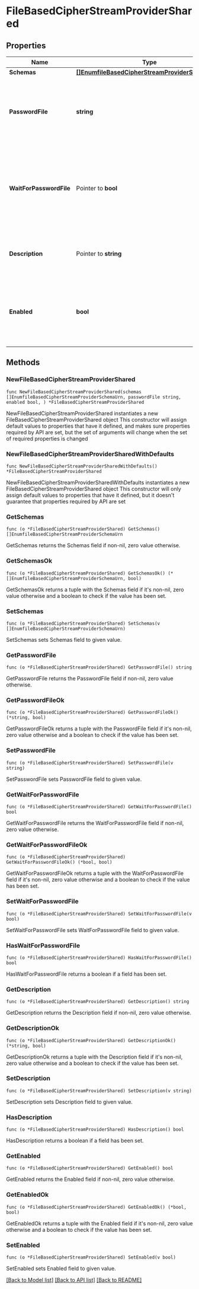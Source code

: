 # FileBasedCipherStreamProviderShared

## Properties

Name | Type | Description | Notes
------------ | ------------- | ------------- | -------------
**Schemas** | [**[]EnumfileBasedCipherStreamProviderSchemaUrn**](EnumfileBasedCipherStreamProviderSchemaUrn.md) |  | 
**PasswordFile** | **string** | The path to the file containing the password to use when generating ciphers. | 
**WaitForPasswordFile** | Pointer to **bool** | Indicates whether the server should wait for the password file to become available if it does not exist. | [optional] 
**Description** | Pointer to **string** | A description for this Cipher Stream Provider | [optional] 
**Enabled** | **bool** | Indicates whether this Cipher Stream Provider is enabled for use in the Directory Server. | 

## Methods

### NewFileBasedCipherStreamProviderShared

`func NewFileBasedCipherStreamProviderShared(schemas []EnumfileBasedCipherStreamProviderSchemaUrn, passwordFile string, enabled bool, ) *FileBasedCipherStreamProviderShared`

NewFileBasedCipherStreamProviderShared instantiates a new FileBasedCipherStreamProviderShared object
This constructor will assign default values to properties that have it defined,
and makes sure properties required by API are set, but the set of arguments
will change when the set of required properties is changed

### NewFileBasedCipherStreamProviderSharedWithDefaults

`func NewFileBasedCipherStreamProviderSharedWithDefaults() *FileBasedCipherStreamProviderShared`

NewFileBasedCipherStreamProviderSharedWithDefaults instantiates a new FileBasedCipherStreamProviderShared object
This constructor will only assign default values to properties that have it defined,
but it doesn't guarantee that properties required by API are set

### GetSchemas

`func (o *FileBasedCipherStreamProviderShared) GetSchemas() []EnumfileBasedCipherStreamProviderSchemaUrn`

GetSchemas returns the Schemas field if non-nil, zero value otherwise.

### GetSchemasOk

`func (o *FileBasedCipherStreamProviderShared) GetSchemasOk() (*[]EnumfileBasedCipherStreamProviderSchemaUrn, bool)`

GetSchemasOk returns a tuple with the Schemas field if it's non-nil, zero value otherwise
and a boolean to check if the value has been set.

### SetSchemas

`func (o *FileBasedCipherStreamProviderShared) SetSchemas(v []EnumfileBasedCipherStreamProviderSchemaUrn)`

SetSchemas sets Schemas field to given value.


### GetPasswordFile

`func (o *FileBasedCipherStreamProviderShared) GetPasswordFile() string`

GetPasswordFile returns the PasswordFile field if non-nil, zero value otherwise.

### GetPasswordFileOk

`func (o *FileBasedCipherStreamProviderShared) GetPasswordFileOk() (*string, bool)`

GetPasswordFileOk returns a tuple with the PasswordFile field if it's non-nil, zero value otherwise
and a boolean to check if the value has been set.

### SetPasswordFile

`func (o *FileBasedCipherStreamProviderShared) SetPasswordFile(v string)`

SetPasswordFile sets PasswordFile field to given value.


### GetWaitForPasswordFile

`func (o *FileBasedCipherStreamProviderShared) GetWaitForPasswordFile() bool`

GetWaitForPasswordFile returns the WaitForPasswordFile field if non-nil, zero value otherwise.

### GetWaitForPasswordFileOk

`func (o *FileBasedCipherStreamProviderShared) GetWaitForPasswordFileOk() (*bool, bool)`

GetWaitForPasswordFileOk returns a tuple with the WaitForPasswordFile field if it's non-nil, zero value otherwise
and a boolean to check if the value has been set.

### SetWaitForPasswordFile

`func (o *FileBasedCipherStreamProviderShared) SetWaitForPasswordFile(v bool)`

SetWaitForPasswordFile sets WaitForPasswordFile field to given value.

### HasWaitForPasswordFile

`func (o *FileBasedCipherStreamProviderShared) HasWaitForPasswordFile() bool`

HasWaitForPasswordFile returns a boolean if a field has been set.

### GetDescription

`func (o *FileBasedCipherStreamProviderShared) GetDescription() string`

GetDescription returns the Description field if non-nil, zero value otherwise.

### GetDescriptionOk

`func (o *FileBasedCipherStreamProviderShared) GetDescriptionOk() (*string, bool)`

GetDescriptionOk returns a tuple with the Description field if it's non-nil, zero value otherwise
and a boolean to check if the value has been set.

### SetDescription

`func (o *FileBasedCipherStreamProviderShared) SetDescription(v string)`

SetDescription sets Description field to given value.

### HasDescription

`func (o *FileBasedCipherStreamProviderShared) HasDescription() bool`

HasDescription returns a boolean if a field has been set.

### GetEnabled

`func (o *FileBasedCipherStreamProviderShared) GetEnabled() bool`

GetEnabled returns the Enabled field if non-nil, zero value otherwise.

### GetEnabledOk

`func (o *FileBasedCipherStreamProviderShared) GetEnabledOk() (*bool, bool)`

GetEnabledOk returns a tuple with the Enabled field if it's non-nil, zero value otherwise
and a boolean to check if the value has been set.

### SetEnabled

`func (o *FileBasedCipherStreamProviderShared) SetEnabled(v bool)`

SetEnabled sets Enabled field to given value.



[[Back to Model list]](../README.md#documentation-for-models) [[Back to API list]](../README.md#documentation-for-api-endpoints) [[Back to README]](../README.md)


